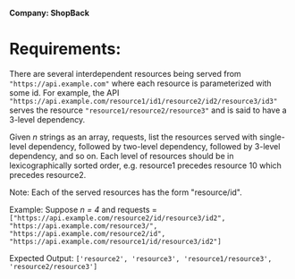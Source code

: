 **Company: ShopBack**
# Requirements:
There are several interdependent resources being served from `"https://api.example.com"` where each resource is parameterized with some id. For example, the API `"https://api.example.com/resource1/id1/resource2/id2/resource3/id3"` serves the resource `"resource1/resource2/resource3"` and is said to have a 3-level dependency. 

Given *n* strings as an array, requests, list the resources served with single-level dependency, followed by two-level dependency, followed by 3-level dependency, and so on. Each level of resources should be in lexicographically sorted order, e.g. resource1 precedes resource 10 which precedes resource2. 

Note: Each of the served resources has the form "resource/id". 

Example: Suppose *n = 4* and requests = 
`["https://api.example.com/resource2/id/resource3/id2", "https://api.example.com/resource3/", "https://api.example.com/resource2/id", "https://api.example.com/resource1/id/resource3/id2"]`

Expected Output:
`['resource2', 'resource3', 'resource1/resource3', 'resource2/resource3']`